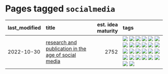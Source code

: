 # Pages tagged `socialmedia`

|last_modified|title|est. idea maturity|tags
|:---|:---|---:|:---|
|2022-10-30|[research and publication in the age of social media](../research-and-social.md)|2752|[![](https://img.shields.io/badge/tag-arxiv-8fb3d)](../tags/arxiv.md) [![](https://img.shields.io/badge/tag-citation-8a140)](../tags/citation.md) [![](https://img.shields.io/badge/tag-corrections-83cbca)](../tags/corrections.md) [![](https://img.shields.io/badge/tag-credit-e33481)](../tags/credit.md) [![](https://img.shields.io/badge/tag-curation-b59164)](../tags/curation.md) [![](https://img.shields.io/badge/tag-discoverability-2b1224)](../tags/discoverability.md) [![](https://img.shields.io/badge/tag-discussion-b25b5)](../tags/discussion.md) [![](https://img.shields.io/badge/tag-feed-869cae)](../tags/feed.md) [![](https://img.shields.io/badge/tag-git-3c7f53)](../tags/git.md) [![](https://img.shields.io/badge/tag-github-22d494)](../tags/github.md) [![](https://img.shields.io/badge/tag-historyofscience-90446b)](../tags/historyofscience.md) [![](https://img.shields.io/badge/tag-mastodon-35d2ce)](../tags/mastodon.md) [![](https://img.shields.io/badge/tag-openreview-8e95e2)](../tags/openreview.md) [![](https://img.shields.io/badge/tag-paperswithcode-be4650)](../tags/paperswithcode.md) [![](https://img.shields.io/badge/tag-platform-3f3dc3)](../tags/platform.md) [![](https://img.shields.io/badge/tag-publication-96f021)](../tags/publication.md) [![](https://img.shields.io/badge/tag-reproducibility-cdef47)](../tags/reproducibility.md) [![](https://img.shields.io/badge/tag-research-99b5f2)](../tags/research.md) [![](https://img.shields.io/badge/tag-retractions-d46ff4)](../tags/retractions.md) [![](https://img.shields.io/badge/tag-search-faa2fc)](../tags/search.md) [![](https://img.shields.io/badge/tag-socialmedia-1ee399)](../tags/socialmedia.md) [![](https://img.shields.io/badge/tag-stackoverflow-49fd1a)](../tags/stackoverflow.md) [![](https://img.shields.io/badge/tag-subscription-6edb5)](../tags/subscription.md) [![](https://img.shields.io/badge/tag-transparency-97a75e)](../tags/transparency.md) [![](https://img.shields.io/badge/tag-twitter-f1c85)](../tags/twitter.md) [![](https://img.shields.io/badge/tag-validation-2229ca)](../tags/validation.md)|